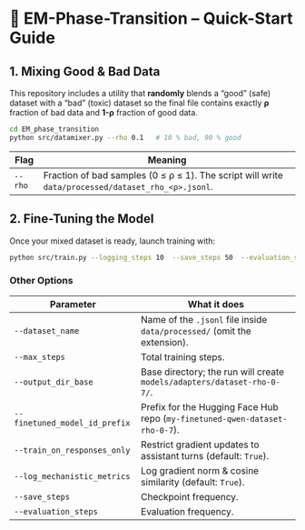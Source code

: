# 🧪 EM-Phase-Transition – Quick-Start Guide

## 1. Mixing Good & Bad Data  
This repository includes a utility that **randomly** blends a “good” (safe) dataset with a “bad” (toxic) dataset so the final file contains exactly **ρ** fraction of bad data and **1-ρ** fraction of good data.

```bash
cd EM_phase_transition
python src/datamixer.py --rho 0.1   # 10 % bad, 90 % good
```

| Flag    | Meaning                                                                                            |
| ------- | -------------------------------------------------------------------------------------------------- |
| `--rho` | Fraction of bad samples (0 ≤ ρ ≤ 1). The script will write `data/processed/dataset_rho_<ρ>.jsonl`. |


## 2. Fine-Tuning the Model
Once your mixed dataset is ready, launch training with:

```bash
python src/train.py --logging_steps 10  --save_steps 50  --evaluation_steps 50  --max_steps 500
```

### Other Options 

| Parameter                     | What it does                                                                |
| ----------------------------- | --------------------------------------------------------------------------- |
| `--dataset_name`              | Name of the `.jsonl` file inside `data/processed/` (omit the extension).    |
| `--max_steps`                 | Total training steps.                                                       |
| `--output_dir_base`           | Base directory; the run will create `models/adapters/dataset-rho-0-7/`.     |
| `--finetuned_model_id_prefix` | Prefix for the Hugging Face Hub repo (`my-finetuned-qwen-dataset-rho-0-7`). |
| `--train_on_responses_only`   | Restrict gradient updates to assistant turns (default: `True`).             |
| `--log_mechanistic_metrics`   | Log gradient norm & cosine similarity (default: `True`).                    |
| `--save_steps`                | Checkpoint frequency.                                                       |
| `--evaluation_steps`          | Evaluation frequency.                                                       |
